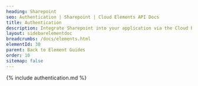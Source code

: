 ```yaml
---
heading: Sharepoint
seo: Authentication | Sharepoint | Cloud Elements API Docs
title: Authentication
description: Integrate Sharepoint into your application via the Cloud Elements APIs.
layout: sidebarelementdoc
breadcrumbs: /docs/elements.html
elementId: 30
parent: Back to Element Guides
order: 10
sitemap: false
---
```


{% include authentication.md %}
